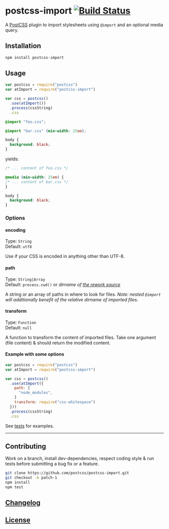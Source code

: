 # postcss-import [![Build Status](https://travis-ci.org/postcss/postcss-import.png)](https://travis-ci.org/postcss/postcss-import)

A [PostCSS](https://github.com/postcss/postcss) plugin to import stylesheets using `@import` and an optional media query.

## Installation

```bash
npm install postcss-import
```

## Usage


```js
var postcss = require("postcss")
var atImport = require("postcss-import")

var css = postcss()
  .use(atImport())
  .process(cssString)
  .css
```

```css
@import "foo.css";

@import "bar.css" (min-width: 25em);

body {
  background: black;
}
```

yields:

```css
/* ... content of foo.css */

@media (min-width: 25em) {
/* ... content of bar.css */
}

body {
  background: black;
}
```

### Options

#### encoding

Type: `String`  
Default: `utf8`

Use if your CSS is encoded in anything other than UTF-8.

#### path

Type: `String|Array`  
Default: `process.cwd()` or _dirname of [the rework source](https://github.com/reworkcss/css#cssparsecode-options)_

A string or an array of paths in where to look for files.
_Note: nested `@import` will additionally benefit of the relative dirname of imported files._

#### transform

Type: `Function`  
Default: `null`

A function to transform the content of imported files. Take one argument (file content) & should return the modified content.

#### Example with some options

```js
var postcss = require("postcss")
var atImport = require("postcss-import")

var css = postcss()
  .use(atImport({
    path: [
      "node_modules",
    ]
    transform: require("css-whitespace")
  }))
  .process(cssString)
  .css
```


See [tests](test) for examples.


---

## Contributing

Work on a branch, install dev-dependencies, respect coding style & run tests before submitting a bug fix or a feature.

```bash
git clone https://github.com/postcss/postcss-import.git
git checkout -b patch-1
npm install
npm test
```

## [Changelog](CHANGELOG.md)

## [License](LICENSE-MIT)
